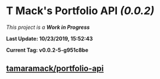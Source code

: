 # T Mack's Portfolio API *(0.0.2)*
*This project is a **Work in Progress***

**Last Update: 10/23/2019, 15:52:43**

**Current Tag: v0.0.2-5-g951c8be**

## [tamaramack/portfolio-api](https://github.com/tamaramack/portfolio-api)
